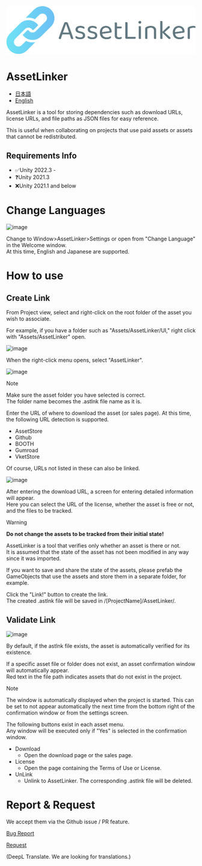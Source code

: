 ![logo](https://raw.githubusercontent.com/sh0ou/AssetReferLinker/main/Packages/jp.sh0uroom.assetlinker/UI/logo.png)
# AssetLinker
- [日本語](https://github.com/sh0ou/AssetReferLinker/blob/main/README-JP.md)
- [English](https://github.com/sh0ou/AssetReferLinker/blob/main/README.md)

AssetLinker is a tool for storing dependencies such as download URLs, license URLs, and file paths as JSON files for easy reference.

This is useful when collaborating on projects that use paid assets or assets that cannot be redistributed.

## Requirements Info
- ✅️Unity 2022.3 -
- ❓️Unity 2021.3
- ❌️Unity 2021.1 and below

# Change Languages
![image](https://github.com/sh0ou/AssetReferLinker/assets/47475540/abba2866-65a6-4ff0-8950-6f4126034a62)

Change to Window>AssetLinker>Settings or open from "Change Language" in the Welcome window.<br/>
At this time, English and Japanese are supported.

# How to use
## Create Link

From Project view, select and right-click on the root folder of the asset you wish to associate.

For example, if you have a folder such as "Assets/AssetLinker/UI," right click with "Assets/AssetLinker" open.

![image](https://github.com/sh0ou/AssetReferLinker/assets/47475540/5a7d74d2-872a-4abd-bb52-e04066cdcb89)

When the right-click menu opens, select "AssetLinker".

![image](https://github.com/sh0ou/AssetReferLinker/assets/47475540/6a24e42c-5f18-4cd7-ae34-e1d9d154c5cb)

> [!NOTE]
> Make sure the asset folder you have selected is correct.<br/>
> The folder name becomes the .astlnk file name as it is.

Enter the URL of where to download the asset (or sales page).
At this time, the following URL detection is supported.
- AssetStore
- Github
- BOOTH
- Gumroad
- VketStore

Of course, URLs not listed in these can also be linked.

![image](https://github.com/sh0ou/AssetReferLinker/assets/47475540/b3d3c547-c8e9-4940-97e0-2b966beb5b3b)


After entering the download URL, a screen for entering detailed information will appear.<br/>
Here you can select the URL of the license, whether the asset is free or not, and the files to be tracked.

> [!WARNING]
> **Do not change the assets to be tracked from their initial state!**
> 
> AssetLinker is a tool that verifies only whether an asset is there or not.<br/>
> It is assumed that the state of the asset has not been modified in any way since it was imported.
> 
> If you want to save and share the state of the assets, please prefab the GameObjects that use the assets and store them in a separate folder, for example.

Click the "Link!" button to create the link.<br/>
The created .astlnk file will be saved in /\[ProjectName]/AssetLinker/.

## Validate Link
![image](https://github.com/sh0ou/AssetReferLinker/assets/47475540/984c415d-fe96-4e63-a677-b210935ff1ba)

By default, if the astlnk file exists, the asset is automatically verified for its existence.

If a specific asset file or folder does not exist, an asset confirmation window will automatically appear.<br/>
Red text in the file path indicates assets that do not exist in the project.

> [!NOTE]
> The window is automatically displayed when the project is started.
> This can be set to not appear automatically the next time from the bottom right of the confirmation window or from the settings screen.

The following buttons exist in each asset menu.<br/>
Any window will be executed only if "Yes" is selected in the confirmation window.

- Download
  - Open the download page or the sales page.
- License
  - Open the page containing the Terms of Use or License.
- UnLink
  - Unlink to AssetLinker. The corresponding .astlnk file will be deleted.
 
#  Report & Request
We accept them via the Github issue / PR feature.<br/>

[Bug Report](https://github.com/sh0ou/AssetReferLinker/issues/new?assignees=&labels=T%3A+Bug&projects=&template=bug_report.md&title=)

[Request](https://github.com/sh0ou/AssetReferLinker/issues/new?assignees=&labels=P3%3A+Medium%2C+T%3A+Enhancement&projects=&template=feature_request.md&title=)

(DeepL Translate. We are looking for translations.)
